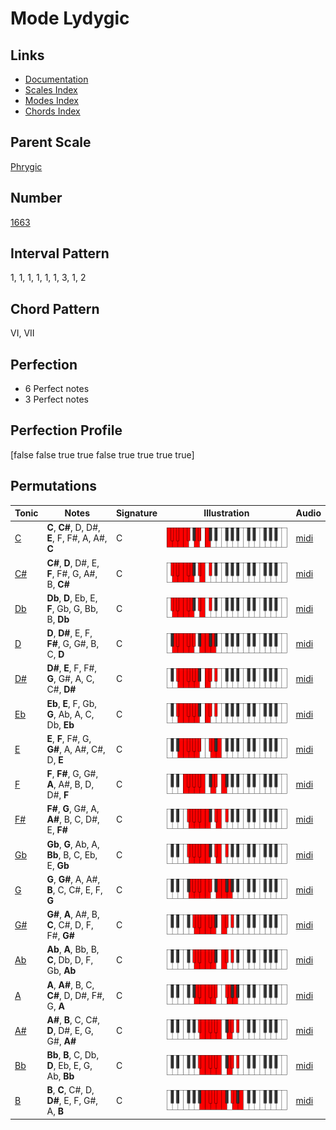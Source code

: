 # Mode Lydygic

## Links

- [Documentation](README.md)
- [Scales Index](Scales.md)
- [Modes Index](Modes.md)
- [Chords Index](Chords.md)

## Parent Scale

[Phrygic](ScalePhrygic.md)

## Number

[1663](https://ianring.com/musictheory/scales/1663)

## Interval Pattern

1, 1, 1, 1, 1, 1, 3, 1, 2

## Chord Pattern

VI, VII

## Perfection

- 6 Perfect notes
- 3 Perfect notes

## Perfection Profile

[false false true true false true true true true]

## Permutations

| Tonic | Notes | Signature | Illustration | Audio |
|-------|-------|-----------|--------------|-------|
| [C](ModeCNaturalLydygic.md) | **C**, **C#**, D, D#, **E**, F, F#, A, A#, **C** | C | ![CNaturalLydygic](ModeCNaturalLydygic.png) | [midi](https://github.com/edipermadi/music/blob/main/docs/ModeCNaturalLydygic.mid?raw=true) |
| [C#](ModeCSharpLydygic.md) | **C#**, **D**, D#, E, **F**, F#, G, A#, B, **C#** | C | ![CSharpLydygic](ModeCSharpLydygic.png) | [midi](https://github.com/edipermadi/music/blob/main/docs/ModeCSharpLydygic.mid?raw=true) |
| [Db](ModeDFlatLydygic.md) | **Db**, **D**, Eb, E, **F**, Gb, G, Bb, B, **Db** | C | ![DFlatLydygic](ModeDFlatLydygic.png) | [midi](https://github.com/edipermadi/music/blob/main/docs/ModeDFlatLydygic.mid?raw=true) |
| [D](ModeDNaturalLydygic.md) | **D**, **D#**, E, F, **F#**, G, G#, B, C, **D** | C | ![DNaturalLydygic](ModeDNaturalLydygic.png) | [midi](https://github.com/edipermadi/music/blob/main/docs/ModeDNaturalLydygic.mid?raw=true) |
| [D#](ModeDSharpLydygic.md) | **D#**, **E**, F, F#, **G**, G#, A, C, C#, **D#** | C | ![DSharpLydygic](ModeDSharpLydygic.png) | [midi](https://github.com/edipermadi/music/blob/main/docs/ModeDSharpLydygic.mid?raw=true) |
| [Eb](ModeEFlatLydygic.md) | **Eb**, **E**, F, Gb, **G**, Ab, A, C, Db, **Eb** | C | ![EFlatLydygic](ModeEFlatLydygic.png) | [midi](https://github.com/edipermadi/music/blob/main/docs/ModeEFlatLydygic.mid?raw=true) |
| [E](ModeENaturalLydygic.md) | **E**, **F**, F#, G, **G#**, A, A#, C#, D, **E** | C | ![ENaturalLydygic](ModeENaturalLydygic.png) | [midi](https://github.com/edipermadi/music/blob/main/docs/ModeENaturalLydygic.mid?raw=true) |
| [F](ModeFNaturalLydygic.md) | **F**, **F#**, G, G#, **A**, A#, B, D, D#, **F** | C | ![FNaturalLydygic](ModeFNaturalLydygic.png) | [midi](https://github.com/edipermadi/music/blob/main/docs/ModeFNaturalLydygic.mid?raw=true) |
| [F#](ModeFSharpLydygic.md) | **F#**, **G**, G#, A, **A#**, B, C, D#, E, **F#** | C | ![FSharpLydygic](ModeFSharpLydygic.png) | [midi](https://github.com/edipermadi/music/blob/main/docs/ModeFSharpLydygic.mid?raw=true) |
| [Gb](ModeGFlatLydygic.md) | **Gb**, **G**, Ab, A, **Bb**, B, C, Eb, E, **Gb** | C | ![GFlatLydygic](ModeGFlatLydygic.png) | [midi](https://github.com/edipermadi/music/blob/main/docs/ModeGFlatLydygic.mid?raw=true) |
| [G](ModeGNaturalLydygic.md) | **G**, **G#**, A, A#, **B**, C, C#, E, F, **G** | C | ![GNaturalLydygic](ModeGNaturalLydygic.png) | [midi](https://github.com/edipermadi/music/blob/main/docs/ModeGNaturalLydygic.mid?raw=true) |
| [G#](ModeGSharpLydygic.md) | **G#**, **A**, A#, B, **C**, C#, D, F, F#, **G#** | C | ![GSharpLydygic](ModeGSharpLydygic.png) | [midi](https://github.com/edipermadi/music/blob/main/docs/ModeGSharpLydygic.mid?raw=true) |
| [Ab](ModeAFlatLydygic.md) | **Ab**, **A**, Bb, B, **C**, Db, D, F, Gb, **Ab** | C | ![AFlatLydygic](ModeAFlatLydygic.png) | [midi](https://github.com/edipermadi/music/blob/main/docs/ModeAFlatLydygic.mid?raw=true) |
| [A](ModeANaturalLydygic.md) | **A**, **A#**, B, C, **C#**, D, D#, F#, G, **A** | C | ![ANaturalLydygic](ModeANaturalLydygic.png) | [midi](https://github.com/edipermadi/music/blob/main/docs/ModeANaturalLydygic.mid?raw=true) |
| [A#](ModeASharpLydygic.md) | **A#**, **B**, C, C#, **D**, D#, E, G, G#, **A#** | C | ![ASharpLydygic](ModeASharpLydygic.png) | [midi](https://github.com/edipermadi/music/blob/main/docs/ModeASharpLydygic.mid?raw=true) |
| [Bb](ModeBFlatLydygic.md) | **Bb**, **B**, C, Db, **D**, Eb, E, G, Ab, **Bb** | C | ![BFlatLydygic](ModeBFlatLydygic.png) | [midi](https://github.com/edipermadi/music/blob/main/docs/ModeBFlatLydygic.mid?raw=true) |
| [B](ModeBNaturalLydygic.md) | **B**, **C**, C#, D, **D#**, E, F, G#, A, **B** | C | ![BNaturalLydygic](ModeBNaturalLydygic.png) | [midi](https://github.com/edipermadi/music/blob/main/docs/ModeBNaturalLydygic.mid?raw=true) |
